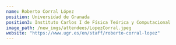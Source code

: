 ```yaml
---
name: Roberto Corral López
position: Universidad de Granada
position3: Instituto Carlos I de Física Teórica y Computacional
image_path: /new_imgs/attendees/LopezCorral.jpeg
website: "https://www.ugr.es/en/staff/roberto-corral-lopez"
---
```

